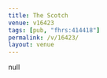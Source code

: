```yaml
---
title: The Scotch
venue: v16423
tags: [pub, "fhrs:414418"]
permalink: /v/16423/
layout: venue
---
```

null